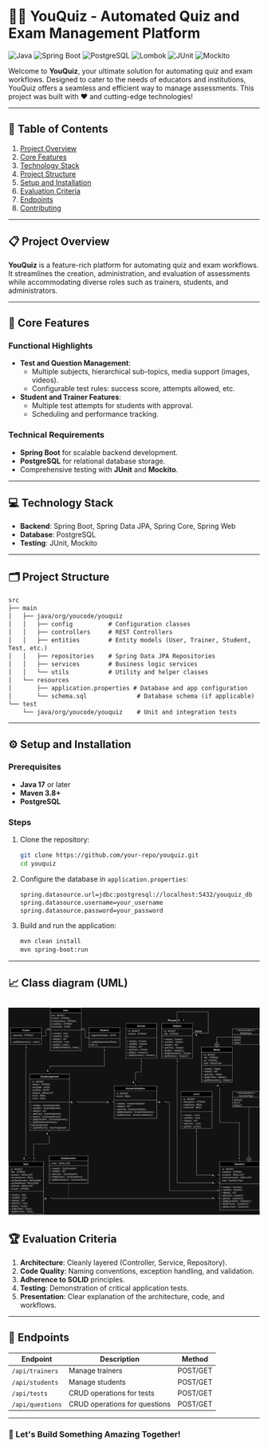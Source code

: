 
# 🧑‍💻 YouQuiz - Automated Quiz and Exam Management Platform
![Java](https://img.shields.io/badge/Java-ED8B00?style=for-the-badge&logo=java&logoColor=white) ![Spring Boot](https://img.shields.io/badge/Spring_Boot-6DB33F?style=for-the-badge&logo=spring&logoColor=white) ![PostgreSQL](https://img.shields.io/badge/PostgreSQL-316192?style=for-the-badge&logo=postgresql&logoColor=white) ![Lombok](https://img.shields.io/badge/Lombok-CA4245?style=for-the-badge&logo=lombok&logoColor=white) ![JUnit](https://img.shields.io/badge/JUnit-25A162?style=for-the-badge&logo=junit5&logoColor=white) ![Mockito](https://img.shields.io/badge/Mockito-7CFC00?style=for-the-badge&logo=mockito&logoColor=white)


Welcome to **YouQuiz**, your ultimate solution for automating quiz and exam workflows. Designed to cater to the needs of educators and institutions, YouQuiz offers a seamless and efficient way to manage assessments. This project was built with ❤️ and cutting-edge technologies!

---

## 📑 Table of Contents

1. [Project Overview](#-project-overview)
2. [Core Features](#-core-features)
3. [Technology Stack](#-technology-stack)
4. [Project Structure](#-project-structure)
5. [Setup and Installation](#-setup-and-installation)
7. [Evaluation Criteria](#-evaluation-criteria)
8. [Endpoints](#-endpoints)
9. [Contributing](#-contributing)

---

## 📋 Project Overview

**YouQuiz** is a feature-rich platform for automating quiz and exam workflows. It streamlines the creation, administration, and evaluation of assessments while accommodating diverse roles such as trainers, students, and administrators.

---

## 🌟 Core Features

### Functional Highlights
- **Test and Question Management**:
    - Multiple subjects, hierarchical sub-topics, media support (images, videos).
    - Configurable test rules: success score, attempts allowed, etc.
- **Student and Trainer Features**:
    - Multiple test attempts for students with approval.
    - Scheduling and performance tracking.

### Technical Requirements
- **Spring Boot** for scalable backend development.
- **PostgreSQL** for relational database storage.
- Comprehensive testing with **JUnit** and **Mockito**.

---

## 💻 Technology Stack

- **Backend**: Spring Boot, Spring Data JPA, Spring Core, Spring Web
- **Database**: PostgreSQL
- **Testing**: JUnit, Mockito

---

## 🗂️ Project Structure

```plaintext
src
├── main
│   ├── java/org/youcode/youquiz
│   │   ├── config          # Configuration classes
│   │   ├── controllers     # REST Controllers
│   │   ├── entities        # Entity models (User, Trainer, Student, Test, etc.)
│   │   ├── repositories    # Spring Data JPA Repositories
│   │   ├── services        # Business logic services
│   │   └── utils           # Utility and helper classes
│   └── resources
│       ├── application.properties # Database and app configuration
│       └── schema.sql              # Database schema (if applicable)
└── test
    └── java/org/youcode/youquiz    # Unit and integration tests
```

---

## ⚙️ Setup and Installation

### Prerequisites
- **Java 17** or later
- **Maven 3.8+**
- **PostgreSQL**

### Steps
1. Clone the repository:
   ```bash
   git clone https://github.com/your-repo/youquiz.git
   cd youquiz
   ```
2. Configure the database in `application.properties`:
   ```properties
   spring.datasource.url=jdbc:postgresql://localhost:5432/youquiz_db
   spring.datasource.username=your_username
   spring.datasource.password=your_password
   ```
3. Build and run the application:
   ```bash
   mvn clean install
   mvn spring-boot:run
   ```

---

## 📈 Class diagram (UML)

![img.png](img.png)
---

## 🏆 Evaluation Criteria

1. **Architecture**: Cleanly layered (Controller, Service, Repository).
2. **Code Quality**: Naming conventions, exception handling, and validation.
3. **Adherence to SOLID** principles.
4. **Testing**: Demonstration of critical application tests.
5. **Presentation**: Clear explanation of the architecture, code, and workflows.

---

## 🔗 Endpoints

| **Endpoint**               | **Description**                         | **Method** |
|----------------------------|-----------------------------------------|------------|
| `/api/trainers`            | Manage trainers                        | POST/GET   |
| `/api/students`            | Manage students                        | POST/GET   |
| `/api/tests`               | CRUD operations for tests              | POST/GET   |
| `/api/questions`           | CRUD operations for questions          | POST/GET   |

---

### 🎉 Let's Build Something Amazing Together!
